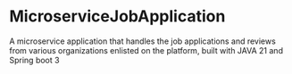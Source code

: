 # MicroserviceJobApplication
A microservice application that handles the job applications and reviews from various organizations enlisted on the platform, built with JAVA 21 and Spring boot 3
